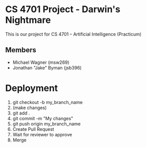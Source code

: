 # CS 4701 Project - Darwin's Nightmare
This is our project for CS 4701 – Artificial Intelligence (Practicum)

## Members
- Michael Wagner (msw269)
- Jonathan "Jake" Byman (jsb396)

# Deployment
1. git checkout -b my_branch_name
2. (make changes)
3. git add .
4. git commit -m "My changes"
5. git push origin my_branch_name
6. Create Pull Request
7. Wait for reviewer to approve
8. Merge
